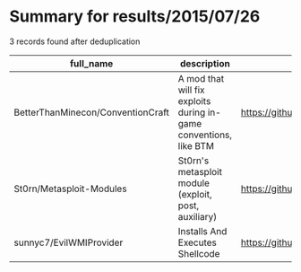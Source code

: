 
# Summary for results/2015/07/26
    
3 records found after deduplication

| full_name | description | html_url | matched_list | matched_count | pushed_at | size | stargazers_count | language | forks_count | vul_ids |
|-----------------------------------|-------------------------------------------------------------------|------------------------------------------------------|---------------------------------------------|-----------------|---------------------------|--------|--------------------|------------|---------------|-----------|
| BetterThanMinecon/ConventionCraft | A mod that will fix exploits during in-game conventions, like BTM | https://github.com/BetterThanMinecon/ConventionCraft | ['exploit'] | 1 | 2015-07-26 16:41:50+00:00 | 224 | 1 | Java | 0 | [] |
| St0rn/Metasploit-Modules | St0rn's metasploit module (exploit, post, auxiliary) | https://github.com/St0rn/Metasploit-Modules | ['exploit', 'metasploit module OR payload'] | 2 | 2015-07-26 19:58:24+00:00 | 124 | 4 | Ruby | 1 | [] |
| sunnyc7/EvilWMIProvider | Installs And Executes Shellcode | https://github.com/sunnyc7/EvilWMIProvider | ['shellcode'] | 1 | 2015-07-26 03:58:11+00:00 | 168 | 13 | C# | 40 | [] |
